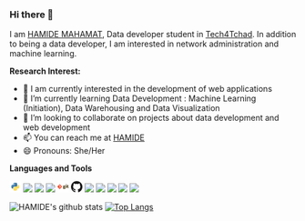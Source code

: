 ### Hi there 👋
I am [HAMIDE MAHAMAT](https://hamidet4.github.io/), Data developer student in [Tech4Tchad](https://tech4tchad.org). 
In addition to being a data developer, I am interested in network administration and machine learning.

**Research Interest:**
- 🔭 I am currently interested in the development of web applications
- 🌱 I’m currently learning Data Development : Machine Learning (Initiation), Data Warehousing and Data Visualization
- 👯 I’m looking to collaborate on projects about data development and web development
- 📫 You can reach me at [HAMIDE](https://www.linkedin.com/in/hamid%C3%A9-mahamat-8457b0258/)
- 😄 Pronouns: She/Her

**Languages and Tools**

<code><img height="20" src="https://raw.githubusercontent.com/github/explore/80688e429a7d4ef2fca1e82350fe8e3517d3494d/topics/python/python.png"></code>
<code><img height="20" src="https://www.svgrepo.com/show/353657/django-icon.svg"></code>
<code><img height="20" src="https://cdn.iconscout.com/icon/free/png-256/free-ruby-226055.png"></code>
<code><img height="20" src="https://github.com/hmoustaphaousmane/hmoustaphaousmane/assets/66555033/aac326d3-35f9-477e-9f1a-6377edb68cfd"></code>
<code><img height="20" src="https://raw.githubusercontent.com/github/explore/80688e429a7d4ef2fca1e82350fe8e3517d3494d/topics/git/git.png"></code>
<code><img height="20" src="https://raw.githubusercontent.com/github/explore/78df643247d429f6cc873026c0622819ad797942/topics/github/github.png"></code>
<code><img height="20" src="https://www.svgrepo.com/show/303206/javascript-logo.svg"></code>
<code><img height="20" src="https://cdn-icons-png.flaticon.com/512/6124/6124995.png"></code>
<code><img height="20" src="https://cdn-icons-png.flaticon.com/512/5969/5969282.png"></code>
<code><img height="20" src="https://cdn-icons-png.flaticon.com/512/5968/5968282.png"></code>
<code><img height="20" src="https://cdn-icons-png.flaticon.com/512/5968/5968313.png"></code>


![HAMIDE's github stats](https://github-readme-stats.vercel.app/api?username=HamideT4&show_icons=true&theme=tokyonight)
[![Top Langs](https://github-readme-stats.vercel.app/api/top-langs/?username=HamideT4&layout=compact)](https://github.com/HamideT4/github-readme-stats)


<!--
**HamideT4/HamideT4** is a ✨ _special_ ✨ repository because its `README.md` (this file) appears on your GitHub profile.

Here are some ideas to get you started:

- 🔭 I’m currently working on ...
- 🌱 I’m currently learning ...
- 👯 I’m looking to collaborate on ...
- 🤔 I’m looking for help with ...
- 💬 Ask me about ...
- 📫 How to reach me: ...
- 😄 Pronouns: ...
- ⚡ Fun fact: ...
-->
